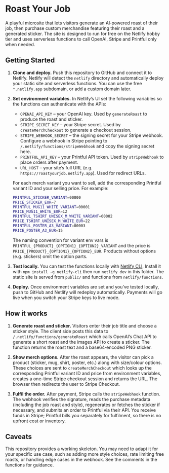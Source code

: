 # Roast Your Job

A playful microsite that lets visitors generate an AI‑powered roast of their job, then purchase custom merchandise featuring their roast and a generated sticker.  The site is designed to run for free on the Netlify hobby tier and uses serverless functions to call OpenAI, Stripe and Printful only when needed.

## Getting Started

1. **Clone and deploy.**  Push this repository to GitHub and connect it to Netlify.  Netlify will detect the `netlify` directory and automatically deploy your static site and serverless functions.  You can use the free `*.netlify.app` subdomain, or add a custom domain later.
2. **Set environment variables.**  In Netlify’s UI set the following variables so the functions can authenticate with the APIs:

   - `OPENAI_API_KEY` – your OpenAI key.  Used by `generateRoast` to produce the roast and sticker.
   - `STRIPE_SECRET_KEY` – your Stripe secret.  Used by `createMerchCheckout` to generate a checkout session.
   - `STRIPE_WEBHOOK_SECRET` – the signing secret for your Stripe webhook.  Configure a webhook in Stripe pointing to `/.netlify/functions/stripeWebhook` and copy the signing secret here.
   - `PRINTFUL_API_KEY` – your Printful API token.  Used by `stripeWebhook` to place orders after payment.
   - `URL_HOST` – your site’s full URL (e.g. `https://roastyourjob.netlify.app`).  Used for redirect URLs.

   For each merch variant you want to sell, add the corresponding Printful variant ID and your selling price.  For example:

   ```bash
   PRINTFUL_STICKER_VARIANT=00000
   PRICE_STICKER_EUR=7
   PRINTFUL_MUG11_WHITE_VARIANT=00001
   PRICE_MUG11_WHITE_EUR=12
   PRINTFUL_TSHIRT_UNISEX_M_WHITE_VARIANT=00002
   PRICE_TSHIRT_UNISEX_M_WHITE_EUR=22
   PRINTFUL_POSTER_A3_VARIANT=00003
   PRICE_POSTER_A3_EUR=15
   ```

   The naming convention for variant env vars is `PRINTFUL_{PRODUCT}_{OPTION1}_{OPTION2}_VARIANT` and the price is `PRICE_{PRODUCT}_{OPTION1}_{OPTION2}_EUR`.  Products without options (e.g. stickers) omit the option parts.

3. **Test locally.**  You can test the functions locally with [Netlify CLI](https://docs.netlify.com/cli/get-started/).  Install it with `npm install -g netlify-cli` then run `netlify dev` in this folder.  The static site is served from `public/` and functions from `netlify/functions`.
4. **Deploy.**  Once environment variables are set and you’ve tested locally, push to GitHub and Netlify will redeploy automatically.  Payments will go live when you switch your Stripe keys to live mode.

## How it works

1. **Generate roast and sticker.**  Visitors enter their job title and choose a sticker style.  The client side posts this data to `/.netlify/functions/generateRoast` which calls OpenAI’s Chat API to generate a short roast and the images API to create a sticker.  The function returns the roast text and a base64‑encoded PNG sticker.

2. **Show merch options.**  After the roast appears, the visitor can pick a product (sticker, mug, shirt, poster, etc.) along with size/colour options.  These choices are sent to `createMerchCheckout` which looks up the corresponding Printful variant ID and price from environment variables, creates a one–time Stripe checkout session and returns the URL.  The browser then redirects the user to Stripe Checkout.

3. **Fulfil the order.**  After payment, Stripe calls the `stripeWebhook` function.  The webhook verifies the signature, reads the purchase metadata (including the job roast and style), regenerates or fetches the sticker if necessary, and submits an order to Printful via their API.  You receive funds in Stripe; Printful bills you separately for fulfilment, so there is no upfront cost or inventory.

## Caveats

This repository provides a working skeleton.  You may need to adapt it for your specific use case, such as adding more style choices, rate limiting free roasts, or handling edge cases in the webhook.  See the comments in the functions for guidance.
